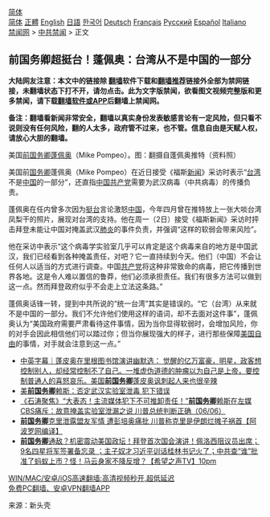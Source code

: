  <!-- 面包屑导航 --> <div class="breadcrumb"><!-- GTranslate: https://gtranslate.io/ -->  <div class="switcher notranslate">  <div class="selected">  <a href="#" onclick="return false;"> 简体</a>  </div>  <div class="option">  <a href="https://www.bannedbook.org" onclick="doGTranslate('zh-CN|zh-CN');jQuery('div.switcher div.selected a').html(jQuery(this).html());return false;" title="简体中文" class="nturl selected"> 简体</a>  <a href="https://www.bannedbook.org/zh-tw/" onclick="doGTranslate('zh-CN|zh-TW');jQuery('div.switcher div.selected a').html(jQuery(this).html());return false;" title="繁體中文" class="nturl"> 正體</a>  <a href="https://www.bannedbook.org/en/" onclick="doGTranslate('zh-CN|en');jQuery('div.switcher div.selected a').html(jQuery(this).html());return false;" title="English" class="nturl"> English</a>  <a href="https://www.bannedbook.org/ja/" onclick="doGTranslate('zh-CN|ja');jQuery('div.switcher div.selected a').html(jQuery(this).html());return false;" title="日本語" class="nturl"> 日語</a>  <a href="https://www.bannedbook.org/ko/" onclick="doGTranslate('zh-CN|ko');jQuery('div.switcher div.selected a').html(jQuery(this).html());return false;" title="한국어" class="nturl"> 한국어</a>  <a href="https://www.bannedbook.org/de/" onclick="doGTranslate('zh-CN|de');jQuery('div.switcher div.selected a').html(jQuery(this).html());return false;" title="Deutsch" class="nturl"> Deutsch</a>  <a href="https://www.bannedbook.org/fr/" onclick="doGTranslate('zh-CN|fr');jQuery('div.switcher div.selected a').html(jQuery(this).html());return false;" title="Français" class="nturl"> Français</a>  <a href="https://www.bannedbook.org/ru/" onclick="doGTranslate('zh-CN|ru');jQuery('div.switcher div.selected a').html(jQuery(this).html());return false;" title="Русский" class="nturl"> Русский</a>  <a href="https://www.bannedbook.org/es/" onclick="doGTranslate('zh-CN|es');jQuery('div.switcher div.selected a').html(jQuery(this).html());return false;" title="Español" class="nturl"> Español</a>  <a href="https://www.bannedbook.org/it/" onclick="doGTranslate('zh-CN|it');jQuery('div.switcher div.selected a').html(jQuery(this).html());return false;" title="Italiano" class="nturl"> Italiano</a>  </div>  </div>      <div class='breadcrumb-sub'><!-- Breadcrumb NavXT 6.3.0 --> <a href="https://www.bannedbook.org/" class="home">禁闻网</a> &gt; <a href="https://www.bannedbook.org/bnews/cbnews/" class="category">中共禁闻</a> &gt; 正文</div></div><h2>前国务卿超挺台！蓬佩奥：台湾从不是中国的一部分</h2> <p class="notice"><b>大陆网友注意：本文中的链接除 <a href="https://github.com/bannedbook/fanqiang" >翻墙</a>软件下载和<a href="https://github.com/killgcd/justmysocks/blob/master/README.md">翻墙推荐</a>链接外全部为禁网链接，未翻墙状态下打不开，请勿点击。此为文字版禁闻，欲看图文视频完整版和更多禁闻，请下载<a href="https://github.com/bannedbook/fanqiang">翻墙软件或APP</a>后翻墙上禁闻网。</p><p>备注：翻墙看新闻非常安全，翻墙以真实身份发表敏感言论有一定风险，但只看不说则没有任何风险，翻的人太多，政府管不过来，也不管。信息自由是天赋人权，请放心大胆的翻墙。</b></p>  <div class="entry"> <p id="conimg">美国<a href="https://www.bannedbook.org/bnews/tag/%E5%89%8D%E5%9B%BD%E5%8A%A1%E5%8D%BF/" class="st_tag internal_tag" rel="tag" title="标签 前国务卿 下的日志">前国务卿</a><a href="https://www.bannedbook.org/bnews/tag/%E8%93%AC%E4%BD%A9%E5%A5%A5/" class="st_tag internal_tag" rel="tag" title="标签 蓬佩奥 下的日志">蓬佩奥</a>（Mike Pompeo）。图：翻摄自蓬佩奥推特（资料照）</p> <p>美国前<a href="https://www.bannedbook.org/bnews/tag/%e5%9b%bd%e5%8a%a1%e5%8d%bf/" class="st_tag internal_tag" rel="tag" title="标签 国务卿 下的日志">国务卿</a>蓬佩奥（Mike Pompeo）在近日接受《福斯<span class='wp_keywordlink_affiliate'><a href="https://www.bannedbook.org/" title="新闻">新闻</a></span>》采访时表示“<a href="https://www.bannedbook.org/bnews/tag/%e5%8f%b0%e6%b9%be/" class="st_tag internal_tag" rel="tag" title="标签 台湾 下的日志">台湾</a>不是<span class='wp_keywordlink_affiliate'><a href="https://www.bannedbook.org/" title="中国" target="_blank">中国</a></span>的一部分”，还直指<a href="https://www.bannedbook.org/bnews/tag/%e4%b8%ad%e5%9b%bd%e5%85%b1%e4%ba%a7%e5%85%9a/" class="st_tag internal_tag" rel="tag" title="标签 中国共产党 下的日志">中国共产党</a>需要为武汉病毒（中共病毒）的传播负责。</p>  <p>蓬佩奥在任内曾多次因为<a href="https://www.bannedbook.org/bnews/tag/%E6%8C%BA%E5%8F%B0/" class="st_tag internal_tag" rel="tag" title="标签 挺台 下的日志">挺台</a>言论激怒<a href="https://www.bannedbook.org/bnews/tag/%E4%B8%AD%E5%9B%BD/" class="st_tag internal_tag" rel="tag" title="标签 中国 下的日志">中国</a>，今年四月曾在推特放上一张大啖台湾凤梨干的照片，展现对台湾的支持。他在周一（2日）接受《福斯新闻》采访时抨击拜登未能让中国对掩盖武汉<a href="https://www.bannedbook.org/bnews/tag/%e8%82%ba%e7%82%8e/" class="st_tag internal_tag" rel="tag" title="标签 肺炎 下的日志">肺炎</a>的事件负责，并强调“这样的软弱会带来风险”。</p> <p>他在采访中表示“这个病毒学实验室几乎可以肯定是这个病毒来自的地方是中国武汉，我们已经看到各种掩盖责任，对吧？它一直持续到今天。他们（中国）不会让任何人以适当的方式进行调查。中国<a href="https://www.bannedbook.org/bnews/tag/%e5%85%b1%e4%ba%a7%e5%85%9a/" class="st_tag internal_tag" rel="tag" title="标签 共产党 下的日志">共产党</a>将这种非常致命的病毒，把它传播到世界各地。这是令人难以置信的鲁莽，他们必须承担责任。我们有很多方法可以做到这一点。然而拜登政府似乎不会走上立法这条路。”</p>  <p>蓬佩奥话锋一转，提到中共所说的“统一台湾”其实是错误的。“它（台湾）从来就不是中国的一部分。我们不允许他们使用这样的语词，却不去面对这件事”，蓬佩奥认为“美国政府需要严肃看待这件事情，因为当你显得软弱时，会增加风险，你的对手会因此相信他们可以踏过你；但当你展现强大的样子，进行那些保障<span class='wp_keywordlink'><a href="https://www.bannedbook.org/forum2/topic894.html" title="美国自由的故事" target="_blank">美国自由</a></span>的事情，对手就会注意到这一点。”</p> <ul class='op-related-articles' title='相关阅读'> <li><a href='https://www.bannedbook.org/bnews/bannedvideo/20210730/1596801.html' target='_blank'>中英字幕｜蓬皮奥在里根图书馆演讲幽默选： 觉醒的亿万富豪，明星，政客想控制别人，却经常控制不了自己。一堆虚伪道德的肿瘤以为自己是上帝，要控制普通人的喜怒哀乐。美国<b>前国务卿</b>蓬皮奥讽刺起人来也很辛辣</a></li> <li><a href='https://www.bannedbook.org/bnews/cbnews/20210608/1562357.html' target='_blank'>美<b>前国务卿</b>赖斯：否定武汉实验室泄毒 犯下错误</a></li> <li><a href='https://www.bannedbook.org/bnews/bannedvideo/20210607/1561716.html' target='_blank'>《石涛聚焦》“大表态！主流媒体犯下不可推卸责任！”<b>前国务卿</b>赖斯在左媒CBS痛斥：故意掩盖实验室泄漏之说 川普总统判断正确（06/06）</a></li> <li><a href='https://www.bannedbook.org/bnews/cnnews/20210428/1535395.html' target='_blank'><b>前国务卿</b>克里泄露盟友军情 遭彭培奥痛批 川普称克里是伊朗烂摊子祸首【阿波罗网编译】</a></li> <li><a href='https://www.bannedbook.org/bnews/comments/20210428/1535249.html' target='_blank'><b>前国务卿</b>通敌？机密震动美国政坛！拜登首次国会演讲！佩洛西阻议员出席；9名四星将军签署备忘录 ；主子奴才习近平训话桂林书记火了；中共查“谁”批准了蚂蚁上市？怪！马云身家不降反增？【希望之声TV】10pm</a></li> </ul> <p class="texttj"> <a href="https://github.com/bannedbook/fanqiang/wiki/V2ray%E6%9C%BA%E5%9C%BA" target="_blank">WIN/MAC/安卓/iOS高速翻墙:高清视频秒开,超低延迟</a><br/> <a href="https://github.com/bannedbook/fanqiang/wiki/%E7%A6%81%E9%97%BB%E7%BD%91%E5%AE%89%E5%8D%93%E7%BF%BB%E5%A2%99%E6%96%B0%E9%97%BBAPP" target="_blank">免费PC翻墙、安卓VPN翻墙APP</a></p> <p> 来源：新头壳 </p><a name='sharetosocial'></a>  <div style="margin-bottom:5px;padding-bottom:5px;clear:both"> <div id="archive-pix-1" class="banner-ads"> <!-- AuctionX Display platform tag START --> <div id="26318x728x90x621x_ADSLOT2" clicktrack="%%CLICK_URL_ESC%%"></div> <!-- AuctionX Display platform tag END --> </div> <div id="archive-pix-2" class="banner-ads"> <!-- AuctionX Display platform tag START --> <div id="26315x300x250x621x_ADSLOT2" clicktrack="%%CLICK_URL_ESC%%"></div> <!-- AuctionX Display platform tag END --> </div> </div>  <div id="archive-pix-1" class="banner-ads"> <!-- AuctionX Display platform tag START --> <div id="26318x728x90x621x_ADSLOT3" clicktrack="%%CLICK_URL_ESC%%"></div> <!-- AuctionX Display platform tag END --> </div> </div><!--END ENTRY--> 